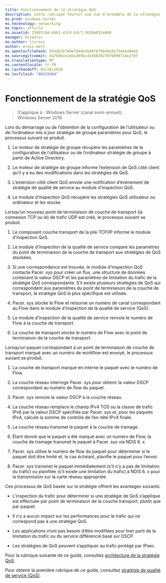 ```yaml
---
title: Fonctionnement de la stratégie QoS
description: Cette rubrique fournit une vue d’ensemble de la stratégie de qualité de service (QoS), qui vous permet d’utiliser stratégie de groupe pour hiérarchiser la bande passante du trafic réseau d’applications et de services spécifiques dans Windows Server 2016.
ms.prod: windows-server
ms.technology: networking
ms.topic: article
ms.assetid: 25097cb8-b9b1-41c9-b3c7-3610a032e0d8
manager: brianlic
ms.author: lizross
author: eross-msft
ms.openlocfilehash: 65d2635744e7d49e45d8f878be9a5e734dea9e6d
ms.sourcegitcommit: da7b9bce1eba369bcd156639276f6899714e279f
ms.translationtype: MT
ms.contentlocale: fr-FR
ms.lasthandoff: 03/26/2020
ms.locfileid: "80315404"
---
```

# <a name="how-qos-policy-works"></a>Fonctionnement de la stratégie QoS

>S’applique à : Windows Server (canal semi-annuel), Windows Server 2016

Lors du démarrage ou de l’obtention de la configuration de l’utilisateur ou de l’ordinateur mis à jour stratégie de groupe paramètres pour QoS, le processus suivant se produit.

1. Le moteur de stratégie de groupe récupère les paramètres de la configuration de l’utilisateur ou de l’ordinateur stratégie de groupe à partir de Active Directory.

2. Le moteur de stratégie de groupe informe l’extension de QoS côté client qu’il y a eu des modifications dans les stratégies de QoS.

3. L’extension côté client QoS envoie une notification d’événement de stratégie de qualité de service au module d’inspection QoS.

4. Le module d’inspection QoS récupère les stratégies QoS utilisateur ou ordinateur et les stocke.

Lorsqu’un nouveau point de terminaison de couche de transport \(la connexion TCP ou le\) de trafic UDP est créé, le processus suivant se produit.

1. Le composant couche transport de la pile TCP/IP informe le module d’inspection QoS.

2. Le module d’inspection de la qualité de service compare les paramètres du point de terminaison de la couche de transport aux stratégies de QoS stockées.

3. Si une correspondance est trouvée, le module d’inspection QoS contacte Pacer. sys pour créer un flux, une structure de données contenant la valeur DSCP et les paramètres de limitation du trafic de la stratégie QoS correspondante. S’il existe plusieurs stratégies de QoS qui correspondent aux paramètres du point de terminaison de la couche de transport, la stratégie QoS la plus spécifique est utilisée.

4. Pacer. sys stocke le Flow et retourne un numéro de canal correspondant au Flow dans le module d’inspection de la qualité de service (QoS).

5. Le module d’inspection de la qualité de service renvoie le numéro de Flow à la couche de transport.

6. La couche de transport stocke le numéro de Flow avec le point de terminaison de la couche de transport.

Lorsqu’un paquet correspondant à un point de terminaison de couche de transport marqué avec un numéro de workflow est envoyé, le processus suivant se produit.

1. La couche de transport marque en interne le paquet avec le numéro de Flow.

2. La couche réseau interroge Pacer. sys pour obtenir la valeur DSCP correspondant au numéro de flow du paquet.

3. Pacer. sys renvoie la valeur DSCP à la couche réseau.

4. La couche réseau remplace le champ IPv4 TOS ou la classe de trafic IPv6 par la valeur DSCP spécifiée par Pacer. sys et, pour les paquets IPv4, calcule la somme de contrôle de l’en-tête IPv4 finale.

5. La couche réseau transmet le paquet à la couche de tramage.

6. Étant donné que le paquet a été marqué avec un numéro de Flow, la couche de tramage transmet le paquet à Pacer. sys via NDIS 6. x.

7. Pacer. sys utilise le numéro de flow du paquet pour déterminer si le paquet doit être limité et, le cas échéant, planifie le paquet pour l’envoi.

8. Pacer. sys transmet le paquet immédiatement \(s’il n’y a pas de limitation du trafic\) ou planifiée \(s’il existe une limitation du trafic\) à NDIS 6. x pour la transmission sur la carte réseau appropriée.

Ces processus de QoS basée sur la stratégie offrent les avantages suivants.

- L’inspection du trafic pour déterminer si une stratégie de QoS s’applique est effectuée par point de terminaison de la couche transport, plutôt que par paquet.

- Il n’y a aucun impact sur les performances pour le trafic qui ne correspond pas à une stratégie QoS.

- Les applications n’ont pas besoin d’être modifiées pour tirer parti de la limitation du trafic ou du service différencié basé sur DSCP.

- Les stratégies de QoS peuvent s’appliquer au trafic protégé par IPsec.

Pour la rubrique suivante de ce guide, consultez [architecture de la stratégie QoS](qos-policy-architecture.md).

Pour obtenir la première rubrique de ce guide, consultez [stratégie de qualité de service (QoS)](qos-policy-top.md).
